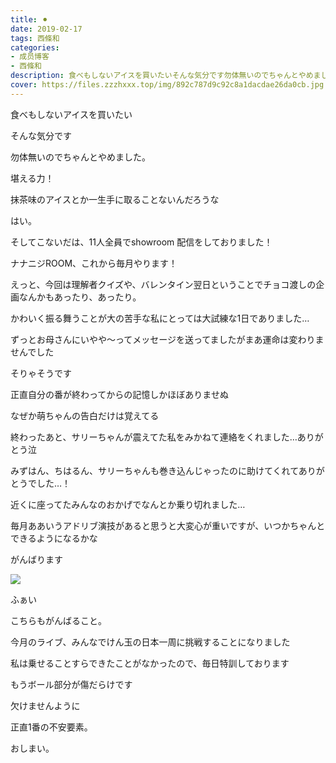 ```yaml
---
title: ⚫︎
date: 2019-02-17
tags: 西條和
categories: 
- 成员博客
- 西條和
description: 食べもしないアイスを買いたいそんな気分です勿体無いのでちゃんとやめました。堪える力！...
cover: https://files.zzzhxxx.top/img/892c787d9c92c8a1dacdae26da0cb.jpg 
---
```














食べもしないアイスを買いたい













そんな気分です

















勿体無いのでちゃんとやめました。











堪える力！










抹茶味のアイスとか一生手に取ることないんだろうな























はい。

















そしてこないだは、11人全員でshowroom 配信をしておりました！








ナナニジROOM、これから毎月やります！














えっと、今回は理解者クイズや、バレンタイン翌日ということでチョコ渡しの企画なんかもあったり、あったり。



















かわいく振る舞うことが大の苦手な私にとっては大試練な1日でありました…












ずっとお母さんにいやや〜ってメッセージを送ってましたがまあ運命は変わりませんでした















そりゃそうです
















正直自分の番が終わってからの記憶しかほぼありませぬ












なぜか萌ちゃんの告白だけは覚えてる













終わったあと、サリーちゃんが震えてた私をみかねて連絡をくれました…ありがとう泣












みずはん、ちはるん、サリーちゃんも巻き込んじゃったのに助けてくれてありがとうでした…！










近くに座ってたみんなのおかげでなんとか乗り切れました…















毎月ああいうアドリブ演技があると思うと大変心が重いですが、いつかちゃんとできるようになるかな












がんばります









![](https://files.zzzhxxx.top/img/892c787d9c92c8a1dacdae26da0cb.jpg)





ふぁい









こちらもがんばること。











今月のライブ、みんなでけん玉の日本一周に挑戦することになりました











私は乗せることすらできたことがなかったので、毎日特訓しております







もうボール部分が傷だらけです













欠けませんように










正直1番の不安要素。















おしまい。


